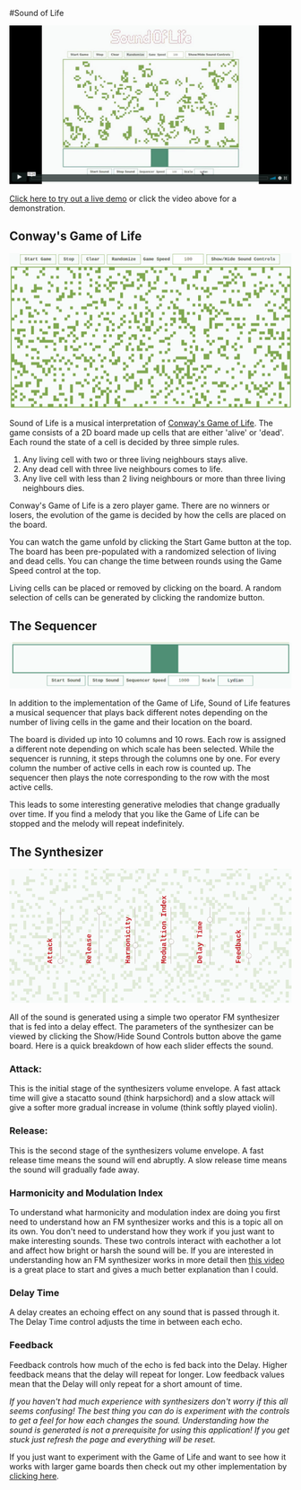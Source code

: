 #Sound of Life

[![Video Link Screenshot](./docs/screenshots/video-screenshot.png)](https://vimeo.com/432480485)

[Click here to try out a live demo](https://gabrieldavison.github.io/sound-of-life/) or click the video above for a demonstration.

## Conway's Game of Life

![Game board screenshot](./docs/screenshots/game-screenshot.png)

Sound of Life is a musical interpretation of [Conway's Game of Life](https://en.wikipedia.org/wiki/Conway%27s_Game_of_Life). The game consists of a 2D board made up cells that are either 'alive' or 'dead'. Each round the state of a cell is decided by three simple rules.

1. Any living cell with two or three living neighbours stays alive.
2. Any dead cell with three live neighbours comes to life.
3. Any live cell with less than 2 living neighbours or more than three living neighbours dies.

Conway's Game of Life is a zero player game. There are no winners or losers, the evolution of the game is decided by how the cells are placed on the board.

You can watch the game unfold by clicking the Start Game button at the top. The board has been pre-populated with a randomized selection of living and dead cells. You can change the time between rounds using the Game Speed control at the top.

Living cells can be placed or removed by clicking on the board. A random selection of cells can be generated by clicking the randomize button.

## The Sequencer

![Sequencer screenshot](./docs/screenshots/sequencer-screenshot.png)

In addition to the implementation of the Game of Life, Sound of Life features a musical sequencer that plays back different notes depending on the number of living cells in the game and their location on the board.

The board is divided up into 10 columns and 10 rows. Each row is assigned a different note depending on which scale has been selected. While the sequencer is running, it steps through the columns one by one. For every column the number of active cells in each row is counted up. The sequencer then plays the note corresponding to the row with the most active cells.

This leads to some interesting generative melodies that change gradually over time. If you find a melody that you like the Game of Life can be stopped and the melody will repeat indefinitely.

## The Synthesizer

![Synthesizer screenshot](./docs/screenshots/synthesizer-screenshot.png)

All of the sound is generated using a simple two operator FM synthesizer that is fed into a delay effect. The parameters of the synthesizer can be viewed by clicking the Show/Hide Sound Controls button above the game board. Here is a quick breakdown of how each slider effects the sound.

### Attack:

This is the initial stage of the synthesizers volume envelope. A fast attack time will give a stacatto sound (think harpsichord) and a slow attack will give a softer more gradual increase in volume (think softly played violin).

### Release:

This is the second stage of the synthesizers volume envelope. A fast release time means the sound will end abruptly. A slow release time means the sound will gradually fade away.

### Harmonicity and Modulation Index

To understand what harmonicity and modulation index are doing you first need to understand how an FM synthesizer works and this is a topic all on its own. You don't need to understand how they work if you just want to make interesting sounds. These two controls interact with eachother a lot and affect how bright or harsh the sound will be. If you are interested in understanding how an FM synthesizer works in more detail then [this video](https://www.youtube.com/watch?v=vvBl3YUBUyY) is a great place to start and gives a much better explanation than I could.

### Delay Time

A delay creates an echoing effect on any sound that is passed through it. The Delay Time control adjusts the time in between each echo.

### Feedback

Feedback controls how much of the echo is fed back into the Delay. Higher feedback means that the delay will repeat for longer. Low feedback values mean that the Delay will only repeat for a short amount of time.

_If you haven't had much experience with synthesizers don't worry if this all seems confusing! The best thing you can do is experiment with the controls to get a feel for how each changes the sound. Understanding how the sound is generated is not a prerequisite for using this application! If you get stuck just refresh the page and everything will be reset._

If you just want to experiment with the Game of Life and want to see how it works with larger game boards then check out my other implementation by [clicking here](https://github.com/gabrieldavison/conways-game-of-life).
